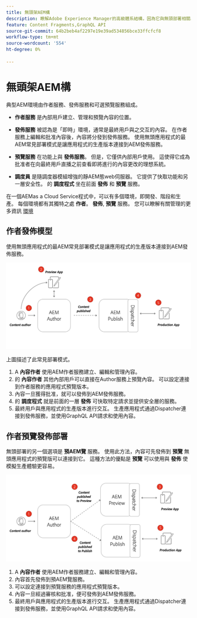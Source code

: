 ```yaml
---
title: 無頭架AEM構
description: 瞭解Adobe Experience Manager的高級體系結構，因為它與無頭部署相關。 瞭解AEM作者、預覽和發佈服務的角色以及建議的無頭應用程式部署模式。
feature: Content Fragments,GraphQL API
source-git-commit: 64b2beb4af2297e19e39ad534856bce33ffcfcf8
workflow-type: tm+mt
source-wordcount: '554'
ht-degree: 0%

---
```



# 無頭架AEM構

典型AEM環境由作者服務、發佈服務和可選預覽服務組成。

* **作者服務** 是內部用戶建立、管理和預覽內容的位置。

* **發佈服務** 被認為是「即時」環境，通常是最終用戶與之交互的內容。 在作者服務上編輯和批准內容後，內容將分發到發佈服務。 使用無頭應用程式的最AEM常見部署模式是讓應用程式的生產版本連接到AEM發佈服務。

* **預覽服務** 在功能上與 **發佈服務**。 但是，它僅供內部用戶使用。 這使得它成為批准者在向最終用戶直播之前查看即將進行的內容更改的理想系統。

* **調度員** 是隨調度器模組增強的靜AEM態web伺服器。 它提供了快取功能和另一層安全性。 的 **調度程式** 坐在前面 **發佈** 和 **預覽** 服務。

在一個AEMas a Cloud Service程式中，可以有多個環境，即開發、階段和生產。 每個環境都有其獨特之處 **作者**。 **發佈**, **預覽** 服務。 您可以瞭解有關管理的更多資訊 [環境](/help/implementing/cloud-manager/manage-environments.md)

## 作者發佈模型

使用無頭應用程式的最AEM常見部署模式是讓應用程式的生產版本連接到AEM發佈服務。

![作者發佈體系結構](assets/autho-publish-architecture-diagram.png)

上圖描述了此常見部署模式。

1. A **內容作者** 使用AEM作者服務建立、編輯和管理內容。
1. 的 **內容作者** 其他內部用戶可以直接在Author服務上預覽內容。 可以設定連接到作者服務的應用程式預覽版本。
1. 內容一旦獲得批准，就可以發佈到AEM發佈服務。
1. 的 **調度程式** 就是前面的一層 **發佈** 可快取特定請求並提供安全層的服務。
1. 最終用戶與應用程式的生產版本進行交互。 生產應用程式通過Dispatcher連接到發佈服務，並使用GraphQL API請求和使用內容。

## 作者預覽發佈部署

無頭部署的另一個選項是 **預AEM覽** 服務。 使用此方法，內容可先發佈到 **預覽** 無頭應用程式的預覽版可以連接到它。 這種方法的優點是 **預覽** 可以使用與 **發佈** 使模擬生產體驗更容易。

![作者預覽和發佈體系結構](assets/author-preview-publish-architecture-diagram.png)

1. A **內容作者** 使用AEM作者服務建立、編輯和管理內容。
1. 內容首先發佈到預AEM覽服務。
1. 可以設定連接到預覽服務的應用程式預覽版本。
1. 內容一旦經過審核和批准，便可發佈到AEM發佈服務。
1. 最終用戶與應用程式的生產版本進行交互。 生產應用程式通過Dispatcher連接到發佈服務，並使用GraphQL API請求和使用內容。

